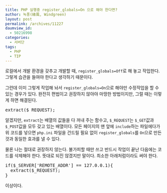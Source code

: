 ```yaml
---
title: PHP 실행중 register_globals=On 으로 해야 한다면?
author: 녹풍(綠風, Windgreen)
layout: post
permalink: /archives/11227
daumview_id:
  - 50216998
categories:
  - 서버단
tags:
  - PHP
  - TIP
---
```

로컬에서 개발 환경을 갖추고 개발할 때, `register_globals=Off`로 해 놓고 작업한다. 그렇게 습관을 들여야 한다고 생각하기 때문이다.

그런데 이미 그렇게 작업해 놔서 `register_globals=On`으로 해야만 수정작업을 할 수 있는 경우가 있다. 완전히 편법이고 권장하지 않아야 마땅한 방법이지만, 그럴 때는 이렇게 하면 해결된다.

<pre>extract($_REQUEST);</pre>

알겠지만, `extract`는 배열의 값들을 다 꺼내 주는 함수고, `$_REQUEST`는 `$_GET`값과 `$_POST`값을 모두 갖고 있는 배열이다. 모든 페이지의 맨 앞에 `include`하는 파일에다가 위 코드를 넣으면 `php.ini` 파일을 건드릴 필요 없이 `register_globals`를 `On`으로 만든 것과 동일한 효과를 낼 수 있다.

물론 나는 절대로 권장하지 않는다. 불가피할 때만 쓰고 반드시 작업이 끝난 다음에는 코드를 삭제해야 한다. 뜻대로 되진 않겠지만 말이다. 최소한 아래처럼이라도 써야 한다.

<pre>if($_SERVER['REMOTE_ADDR'] == 127.0.0.1){
  extract($_REQUEST);
}</pre>

이상이다.
